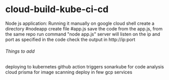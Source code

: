   
# cloud-build-kube-ci-cd
Node js application:
Running it manually on google cloud shell
create a directory #nodeapp
create file #app.js
save the code from the app.js, from the same repo
run command "node app.js"
server will listen on the ip and port as specified in the code
check the output in http://ip:port

###### Things to add ######
deploying to kubernetes 
github action triggers
sonarkube for code analysis
cloud prisma for image scanning
deploy in few gcp services
